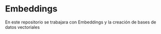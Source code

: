 # Embeddings
En este repositorio se trabajara con Embeddings y la creación de bases de datos vectoriales

